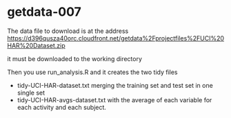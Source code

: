 getdata-007
===========

The data file to download is at the address https://d396qusza40orc.cloudfront.net/getdata%2Fprojectfiles%2FUCI%20HAR%20Dataset.zip

it must be downloaded to the working directory

Then you use run_analysis.R and it creates the two tidy files

- tidy-UCI-HAR-dataset.txt merging the training set and test set in one single set
- tidy-UCI-HAR-avgs-dataset.txt with the average of each variable for each activity and each subject.
